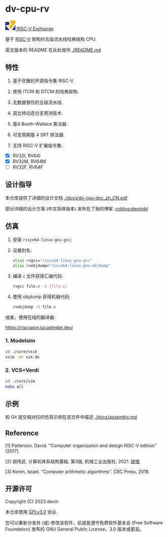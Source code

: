 # dv-cpu-rv

[![rvlogo](./src/riscv.svg) RISC-V Exchange](https://riscv.org/exchange/?_sf_s=dv-cpu-rv) 

基于 [RISC-V](https://riscv.org/technical/specifications/) 架构的五级流水线哈弗结构 CPU.

英文版本的 README 在此处提供 [./README.md](https://github.com/devindang/dv-cpu-rv/blob/main/README.md)

## 特性

1. 基于优雅的开源指令集 RISC-V.

2. 使用 ITCM 和 DTCM 的哈弗架构.

3. 无数据冒险的五级流水线.

4. 双比特动态分支预测技术.

5. 基4 Booth-Wallace 乘法器.

6. 可变周期基 4 SRT 除法器.

7. 支持 RISC-V 扩展指令集:

- [x] RV32I, RV64I
- [x] RV32M, RV64M
- [ ] RV32F, RV64F

## 设计指导

本仓库提供了详细的设计文档 [./docs/dv-cpu-doc_zh_CN.pdf](https://github.com/devindang/dv-cpu-rv/blob/main/docs/design/dv-cpu-doc_zh_CN.pdf)

部分详细的设计方案 (中文简体版本) 发布在了我的博客. [cnblog:devindd](https://www.cnblogs.com/devindd/)

## 仿真

1. 安装 `riscv64-linux-gnu-gcc`;

2. 设置别名:

   ```sh
   alias rvgcc="riscv64-linux-gnu-gcc"
   alias rvobjdump="riscv64-linux-gnu-objdump"
   ```

3. 编译 `c` 文件获得汇编代码:

   ```sh
   rvgcc file.c -S [file.s]
   ```

4. 使用 objdump 获得机器代码:

   ```sh
   rvobjdump -S file.c
   ```

或者，使用在线的翻译器:

https://riscvasm.lucasteske.dev/

### 1. Modelsim

```sh
cd ./core/vsim
vsim -do sim.do
```

### 2. VCS+Verdi

```sh
cd ./core/sim
make all
```

## 示例

和 Git 提交相对应的仿真示例在该文件中描述 [./docs/assembly.md](https://github.com/devindang/dv-cpu-rv/blob/main/docs/design/assembly.md)

## Reference

[1] Patterson, David. "Computer organization and design RISC-V edition" (2017).

[2] 胡伟武. 计算机体系结构基础. 第3版, 机械工业出版社, 2021. [链接](https://github.com/foxsen/archbase)

[3] Koren, Israel. "Computer arithmetic algorithms". CRC Press, 2018.

## 开源许可

Copyright (C) 2023 devin

本仓库使用 [GPLv3.0](https://www.gnu.org/licenses/gpl-3.0.en.html) 协议.

您可以重新分发并 (或) 修改该软件，前提是遵守免费软件基金会 (Free Software Foundation) 发布的 GNU General Public License，3.0 版本或更高。
